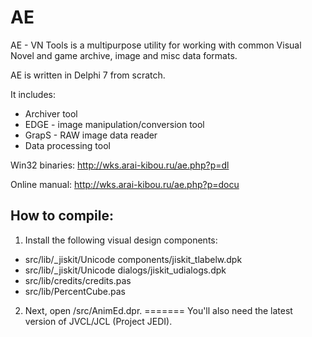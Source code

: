 # AE

AE - VN Tools is a multipurpose utility for working with common Visual Novel
and game archive, image and misc data formats.

AE is written in Delphi 7 from scratch.

It includes:

* Archiver tool
* EDGE - image manipulation/conversion tool
* GrapS - RAW image data reader
* Data processing tool

Win32 binaries: http://wks.arai-kibou.ru/ae.php?p=dl

Online manual: http://wks.arai-kibou.ru/ae.php?p=docu

## How to compile:

1) Install the following visual design components:

* src/lib/_jiskit/Unicode components/jiskit_tlabelw.dpk
* src/lib/_jiskit/Unicode dialogs/jiskit_udialogs.dpk
* src/lib/credits/credits.pas
* src/lib/PercentCube.pas

2) Next, open /src/AnimEd.dpr.
=======
You'll also need the latest version of JVCL/JCL (Project JEDI).
